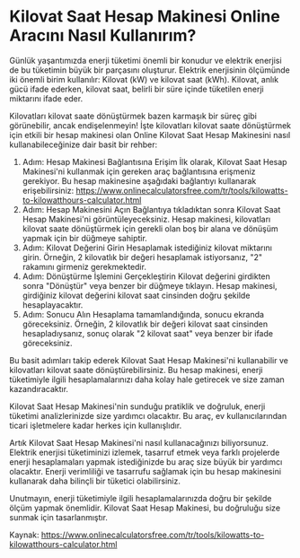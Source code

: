 Kilovat Saat Hesap Makinesi Online Aracını Nasıl Kullanırım?
============================================================

Günlük yaşantımızda enerji tüketimi önemli bir konudur ve elektrik enerjisi de bu tüketimin büyük bir parçasını oluşturur. Elektrik enerjisinin ölçümünde iki önemli birim kullanılır: Kilovat (kW) ve kilovat saat (kWh). Kilovat, anlık gücü ifade ederken, kilovat saat, belirli bir süre içinde tüketilen enerji miktarını ifade eder.

Kilovatları kilovat saate dönüştürmek bazen karmaşık bir süreç gibi görünebilir, ancak endişelenmeyin! İşte kilovatları kilovat saate dönüştürmek için etkili bir hesap makinesi olan Online Kilovat Saat Hesap Makinesini nasıl kullanabileceğinize dair basit bir rehber:

1. Adım: Hesap Makinesi Bağlantısına Erişim İlk olarak, Kilovat Saat Hesap Makinesi'ni kullanmak için gereken araç bağlantısına erişmeniz gerekiyor. Bu hesap makinesine aşağıdaki bağlantıyı kullanarak erişebilirsiniz: <https://www.onlinecalculatorsfree.com/tr/tools/kilowatts-to-kilowatthours-calculator.html>
2. Adım: Hesap Makinesini Açın Bağlantıya tıkladıktan sonra Kilovat Saat Hesap Makinesi'ni görüntüleyeceksiniz. Hesap makinesi, kilovatları kilovat saate dönüştürmek için gerekli olan boş bir alana ve dönüşüm yapmak için bir düğmeye sahiptir.
3. Adım: Kilovat Değerini Girin Hesaplamak istediğiniz kilovat miktarını girin. Örneğin, 2 kilovatlık bir değeri hesaplamak istiyorsanız, "2" rakamını girmeniz gerekmektedir.
4. Adım: Dönüştürme İşlemini Gerçekleştirin Kilovat değerini girdikten sonra "Dönüştür" veya benzer bir düğmeye tıklayın. Hesap makinesi, girdiğiniz kilovat değerini kilovat saat cinsinden doğru şekilde hesaplayacaktır.
5. Adım: Sonucu Alın Hesaplama tamamlandığında, sonucu ekranda göreceksiniz. Örneğin, 2 kilovatlık bir değeri kilovat saat cinsinden hesapladıysanız, sonuç olarak "2 kilovat saat" veya benzer bir ifade göreceksiniz.

Bu basit adımları takip ederek Kilovat Saat Hesap Makinesi'ni kullanabilir ve kilovatları kilovat saate dönüştürebilirsiniz. Bu hesap makinesi, enerji tüketimiyle ilgili hesaplamalarınızı daha kolay hale getirecek ve size zaman kazandıracaktır.

Kilovat Saat Hesap Makinesi'nin sunduğu pratiklik ve doğruluk, enerji tüketimi analizlerinizde size yardımcı olacaktır. Bu araç, ev kullanıcılarından ticari işletmelere kadar herkes için kullanışlıdır.

Artık Kilovat Saat Hesap Makinesi'ni nasıl kullanacağınızı biliyorsunuz. Elektrik enerjisi tüketiminizi izlemek, tasarruf etmek veya farklı projelerde enerji hesaplamaları yapmak istediğinizde bu araç size büyük bir yardımcı olacaktır. Enerji verimliliği ve tasarrufu sağlamak için bu hesap makinesini kullanarak daha bilinçli bir tüketici olabilirsiniz.

Unutmayın, enerji tüketimiyle ilgili hesaplamalarınızda doğru bir şekilde ölçüm yapmak önemlidir. Kilovat Saat Hesap Makinesi, bu doğruluğu size sunmak için tasarlanmıştır.

Kaynak: <https://www.onlinecalculatorsfree.com/tr/tools/kilowatts-to-kilowatthours-calculator.html>